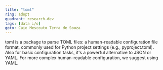 ```yaml
---
title: "toml"
ring: adopt
quadrant: research-dev
tags: [data i/o]
goto: Caio Mescouto Terra de Souza
---
```


toml is a package to parse TOML files: a human-readable configuration file format, commonly used for Python project settings (e.g., pyproject.toml). Also for basic configuration tasks, it's a powerful alternative to JSON or YAML. For more complex human-readable configuration, we suggest using YAML.
